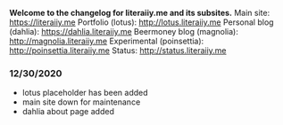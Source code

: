**Welcome to the changelog for literaiiy.me and its subsites.**
Main site: https://literaiiy.me
Portfolio (lotus): http://lotus.literaiiy.me
Personal blog (dahlia): https://dahlia.literaiiy.me
Beermoney blog (magnolia): http://magnolia.literaiiy.me
Experimental (poinsettia): http://poinsettia.literaiiy.me
Status: http://status.literaiiy.me

### 12/30/2020
- lotus placeholder has been added
- main site down for maintenance
- dahlia about page added
